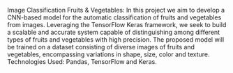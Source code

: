 Image Classification Fruits & Vegetables: 
In this project we aim to develop a CNN-based model for the automatic classification of fruits and vegetables from 
images. Leveraging the TensorFlow Keras framework, we seek to build a scalable and accurate system capable of 
distinguishing among different types of fruits and vegetables with high precision. The proposed model will be trained 
on a dataset consisting of diverse images of fruits and vegetables, encompassing variations in shape, size, color and 
texture. 
Technologies Used: Pandas, TensorFlow and Keras.

